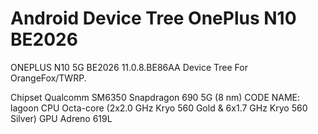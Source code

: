 # Android Device Tree OnePlus N10 BE2026
ONEPLUS N10 5G BE2026 11.0.8.BE86AA
Device Tree For OrangeFox/TWRP.

Chipset 	Qualcomm SM6350 Snapdragon 690 5G (8 nm) CODE NAME: lagoon
CPU 	Octa-core (2x2.0 GHz Kryo 560 Gold & 6x1.7 GHz Kryo 560 Silver)
GPU 	Adreno 619L
